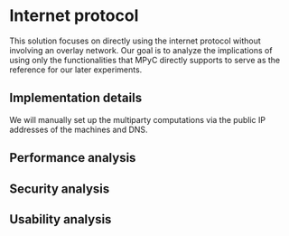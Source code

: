 


# Internet protocol

This solution focuses on directly using the internet protocol without involving an overlay network. Our goal is to analyze the implications of using only the functionalities that MPyC directly supports to serve as the reference for our later experiments. 

## Implementation details

We will manually set up the multiparty computations via the public IP addresses of the machines and DNS.

## Performance analysis

## Security analysis

## Usability analysis

